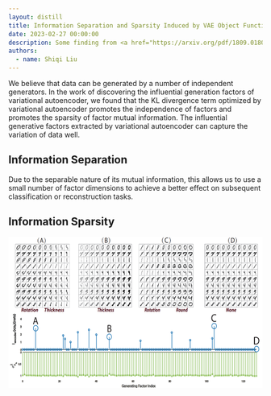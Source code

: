 ```yaml
---
layout: distill
title: Information Separation and Sparsity Induced by VAE Object Function 
date: 2023-02-27 00:00:00
description: Some finding from <a href="https://arxiv.org/pdf/1809.01804.pdf" target="_blank" rel="noopener">Discovering Influential Factors in VAEs</a> paper.
authors:
  - name: Shiqi Liu
---
```

<p>We believe that data can be generated by a number of independent generators. In the work of discovering the influential generation factors of variational autoencoder, we found that the KL divergence term optimized by variational autoencoder promotes the independence of factors and promotes the sparsity of factor mutual information. The influential generative factors extracted by variational autoencoder can capture the variation of data well.
<h2 id="Separation in Information">Information Separation</h2>

Due to the separable nature of its mutual information, this allows us to use a small number of factor dimensions to achieve a better effect on subsequent classification or reconstruction tasks.</p>

<h2 id="Sparsity in Information">Information Sparsity</h2>
<img src="/assets/teaser/VAE_sparsity.png" title="Information separation and sparsity" height="300" >
